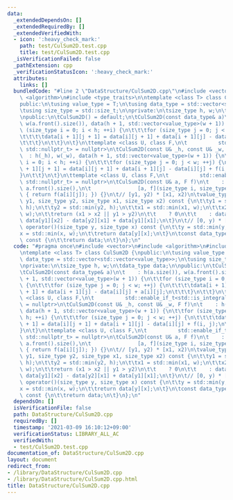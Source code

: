 ```yaml
---
data:
  _extendedDependsOn: []
  _extendedRequiredBy: []
  _extendedVerifiedWith:
  - icon: ':heavy_check_mark:'
    path: test/CulSum2D.test.cpp
    title: test/CulSum2D.test.cpp
  _isVerificationFailed: false
  _pathExtension: cpp
  _verificationStatusIcon: ':heavy_check_mark:'
  attributes:
    links: []
  bundledCode: "#line 2 \"DataStructure/CulSum2D.cpp\"\n#include <vector>\n#include\
    \ <algorithm>\n#include <type_traits>\n\ntemplate <class T> class CulSum2D {\n\
    public:\n\tusing value_type = T;\n\tusing data_type = std::vector<std::vector<value_type>>;\n\
    \tusing size_type = std::size_t;\n\nprivate:\n\tsize_type h, w;\n\tdata_type data;\n\
    \npublic:\n\tCulSum2D() = default;\n\tCulSum2D(const data_type& a)\n\t    : h(a.size()),\
    \ w(a.front().size()), data(h + 1, std::vector<value_type>(w + 1)) {\n\t\tfor\
    \ (size_type i = 0; i < h; ++i) {\n\t\t\tfor (size_type j = 0; j < w; ++j) {\n\
    \t\t\t\tdata[i + 1][j + 1] = data[i][j + 1] + data[i + 1][j] - data[i][j] + a[i][j];\n\
    \t\t\t}\n\t\t}\n\t}\n\ttemplate <class U, class F,\n\t          std::enable_if_t<std::is_integral_v<U>,\
    \ std::nullptr_t> = nullptr>\n\tCulSum2D(const U& _h, const U& _w, F f)\n\t  \
    \  : h(_h), w(_w), data(h + 1, std::vector<value_type>(w + 1)) {\n\t\tfor (size_type\
    \ i = 0; i < h; ++i) {\n\t\t\tfor (size_type j = 0; j < w; ++j) {\n\t\t\t\tdata[i\
    \ + 1][j + 1] = data[i][j + 1] + data[i + 1][j] - data[i][j] + f(i, j);\n\t\t\t\
    }\n\t\t}\n\t}\n\ttemplate <class U, class F,\n\t          std::enable_if_t<!std::is_integral_v<U>,\
    \ std::nullptr_t> = nullptr>\n\tCulSum2D(const U& a, F f)\n\t    : CulSum2D(a.size(),\
    \ a.front().size(),\n\t               [a, f](size_type i, size_type j) -> value_type\
    \ { return f(a[i][j]); }) {}\n\t// [y1, y2) * [x1, x2)\n\tvalue_type operator()(size_type\
    \ y1, size_type y2, size_type x1, size_type x2) const {\n\t\ty1 = std::min(y1,\
    \ h);\n\t\ty2 = std::min(y2, h);\n\t\tx1 = std::min(x1, w);\n\t\tx2 = std::min(x2,\
    \ w);\n\t\treturn (x1 > x2 || y1 > y2)\n\t\t    ? 0\n\t\t    : data[y2][x2] -\
    \ data[y1][x2] - data[y2][x1] + data[y1][x1];\n\t}\n\t// [0, y) * [0, x)\n\tvalue_type\
    \ operator()(size_type y, size_type x) const {\n\t\ty = std::min(y, h);\n\t\t\
    x = std::min(x, w);\n\t\treturn data[y][x];\n\t}\n\tconst data_type& get_data()\
    \ const {\n\t\treturn data;\n\t}\n};\n"
  code: "#pragma once\n#include <vector>\n#include <algorithm>\n#include <type_traits>\n\
    \ntemplate <class T> class CulSum2D {\npublic:\n\tusing value_type = T;\n\tusing\
    \ data_type = std::vector<std::vector<value_type>>;\n\tusing size_type = std::size_t;\n\
    \nprivate:\n\tsize_type h, w;\n\tdata_type data;\n\npublic:\n\tCulSum2D() = default;\n\
    \tCulSum2D(const data_type& a)\n\t    : h(a.size()), w(a.front().size()), data(h\
    \ + 1, std::vector<value_type>(w + 1)) {\n\t\tfor (size_type i = 0; i < h; ++i)\
    \ {\n\t\t\tfor (size_type j = 0; j < w; ++j) {\n\t\t\t\tdata[i + 1][j + 1] = data[i][j\
    \ + 1] + data[i + 1][j] - data[i][j] + a[i][j];\n\t\t\t}\n\t\t}\n\t}\n\ttemplate\
    \ <class U, class F,\n\t          std::enable_if_t<std::is_integral_v<U>, std::nullptr_t>\
    \ = nullptr>\n\tCulSum2D(const U& _h, const U& _w, F f)\n\t    : h(_h), w(_w),\
    \ data(h + 1, std::vector<value_type>(w + 1)) {\n\t\tfor (size_type i = 0; i <\
    \ h; ++i) {\n\t\t\tfor (size_type j = 0; j < w; ++j) {\n\t\t\t\tdata[i + 1][j\
    \ + 1] = data[i][j + 1] + data[i + 1][j] - data[i][j] + f(i, j);\n\t\t\t}\n\t\t\
    }\n\t}\n\ttemplate <class U, class F,\n\t          std::enable_if_t<!std::is_integral_v<U>,\
    \ std::nullptr_t> = nullptr>\n\tCulSum2D(const U& a, F f)\n\t    : CulSum2D(a.size(),\
    \ a.front().size(),\n\t               [a, f](size_type i, size_type j) -> value_type\
    \ { return f(a[i][j]); }) {}\n\t// [y1, y2) * [x1, x2)\n\tvalue_type operator()(size_type\
    \ y1, size_type y2, size_type x1, size_type x2) const {\n\t\ty1 = std::min(y1,\
    \ h);\n\t\ty2 = std::min(y2, h);\n\t\tx1 = std::min(x1, w);\n\t\tx2 = std::min(x2,\
    \ w);\n\t\treturn (x1 > x2 || y1 > y2)\n\t\t    ? 0\n\t\t    : data[y2][x2] -\
    \ data[y1][x2] - data[y2][x1] + data[y1][x1];\n\t}\n\t// [0, y) * [0, x)\n\tvalue_type\
    \ operator()(size_type y, size_type x) const {\n\t\ty = std::min(y, h);\n\t\t\
    x = std::min(x, w);\n\t\treturn data[y][x];\n\t}\n\tconst data_type& get_data()\
    \ const {\n\t\treturn data;\n\t}\n};\n"
  dependsOn: []
  isVerificationFile: false
  path: DataStructure/CulSum2D.cpp
  requiredBy: []
  timestamp: '2021-03-09 16:10:12+09:00'
  verificationStatus: LIBRARY_ALL_AC
  verifiedWith:
  - test/CulSum2D.test.cpp
documentation_of: DataStructure/CulSum2D.cpp
layout: document
redirect_from:
- /library/DataStructure/CulSum2D.cpp
- /library/DataStructure/CulSum2D.cpp.html
title: DataStructure/CulSum2D.cpp
---
```

